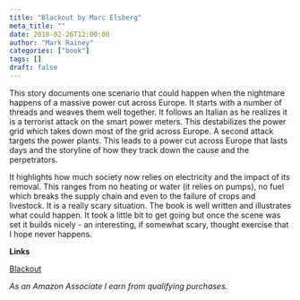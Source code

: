 ```yaml
---
title: "Blackout by Marc Elsberg"
meta_title: ""
date: 2018-02-26T12:00:00
author: "Mark Rainey"
categories: ["book"]
tags: []
draft: false
---
```

This story documents one scenario that could happen when the nightmare happens of a massive power cut across Europe. It starts with a number of threads and weaves them well together. It follows an Italian as he realizes it is a terrorist attack on the smart power meters. This destabilizes the power grid which takes down most of the grid across Europe. A second attack targets the power plants. This leads to a power cut across Europe that lasts days and the storyline of how they track down the cause and the perpetrators. 

It highlights how much society now relies on electricity and the impact of its removal. This ranges from no heating or water (it relies on pumps), no fuel which breaks the supply chain and even to the failure of crops and livestock. It is a really scary situation. The book is well written and illustrates what could happen. It took a little bit to get going but once the scene was set it builds nicely - an interesting, if somewhat scary, thought exercise that I hope never happens.

__Links__

[Blackout](https://amzn.to/3IBiYcA)

*As an Amazon Associate I earn from qualifying purchases.*
